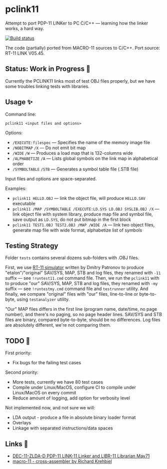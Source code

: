 # pclink11
Attempt to port PDP-11 LINKer to PC C/C++ — learning how the linker works, a hard way.

[![Build status](https://ci.appveyor.com/api/projects/status/3lt4c9rxx2bv0g0g?svg=true)](https://ci.appveyor.com/project/nzeemin/pclink11)

The code (partially) ported from MACRO-11 sources to C/C++.
Port source: RT-11 LINK V05.45.

## Status: Work in Progress 🚧

Currently the PCLINK11 links most of test OBJ files properly, but we have some troubles linking tests with libraries.

## Usage ✨
Command line:

`pclink11 <input files and options>`

Options:
 - `/EXECUTE:filespec` — Specifies the name of the memory image file
 - `/NOBITMAP` `/X` — Do not emit bit map
 - `/WIDE` `/W` — Produces a load map that is 132-columns wide
 - `/ALPHABETIZE` `/A` — Lists global symbols on the link map in alphabetical order
 - `/SYMBOLTABLE` `/STB` — Generates a symbol table file (.STB file)

Input files and options are space-separated.

Examples:
 - `pclink11 HELLO.OBJ` — link the object file, will produce `HELLO.SAV` executable
 - `pclink11 /MAP /SYMBOLTABLE /EXECUTE:LD.SYS LD.OBJ SYSLIB.OBJ /X` — link object file with system library, produce map file and symbol file, save output as `LD.SYS`, do not put bitmap in the first block
 - `pclink11 TEST1.OBJ TEST2.OBJ /MAP /WIDE /A` — link two object files, generate map file with wide format, alphabetize list of symbols

## Testing Strategy
Folder `tests` contains several dozens sub-folders with .OBJ files.

First, we use [RT-11 simulator](http://emulator.pdp-11.org.ru/RT-11/distr/) written by Dmitry Patronov to produce "etalon"/"original" SAV/SYS, MAP, STB and log files, they renamed with `-11` suffix — see `!runtest11.cmd` command file.
Then, we run the `pclink11` with to produce "our" SAV/SYS, MAP, STB and log files, they renamed with `-my` suffix — see `!runtestmy.cmd` command file and `testrunner` utility.
And finally, we compare "original" files with "our" files, line-to-line or byte-to-byte, using `testanalyzer` utility.

"Our" MAP files differs in the first line (program name, date/time, no page number), and there's no paging, so no page header lines.
SAV/SYS and STB files are binary, compared byte-to-byte, should be no differences.
Log files are absolutely different, we're not comparing them.

## TODO 👷

First priority:
 - Fix bugs for the failing test cases
 
Second priority:
 - More tests, currently we have 80 test cases
 - Compile under Linux/MacOS, configure CI to compile under Linux/MacOS on every commit
 - Reduce amount of logging, add option for verbosity level

Not implemented now, and not sure we will:
 - LDA output - produce a file in absolute binary loader format
 - Overlays
 - Linkage with separated instructions/data spaces

## Links 🔗
 - [DEC-11-ZLDA-D PDP-11 LINK-11 Linker and LIBR-11 Librarian May71](https://archive.org/details/bitsavers_decpdp11do11LINK11LinkerandLIBR11LibrarianMay71_1259623)
 - [macro-11 - cross-assembler by Richard Krehbiel](https://github.com/simh/simtools/tree/master/crossassemblers/macro11)
